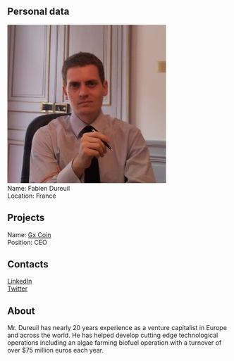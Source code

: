 ## Personal data
![ photo](photo/fabien_dureuil.jpg)  
Name: Fabien Dureuil    
Location: France  
## Projects 
Name: [Gx Coin](../projects/gxcoin.md)  
Position: CEO   
## Contacts
[LinkedIn](https://www.linkedin.com/in/fabien-dureuil-8ba99b48/)  
[Twitter](https://twitter.com/MyCGPI)  
## About
Mr. Dureuil has nearly 20 years experience as a venture capitalist in Europe and across the world. He
has helped develop cutting edge technological operations including an algae farming biofuel operation
with a turnover of over $75 million euros each year.
